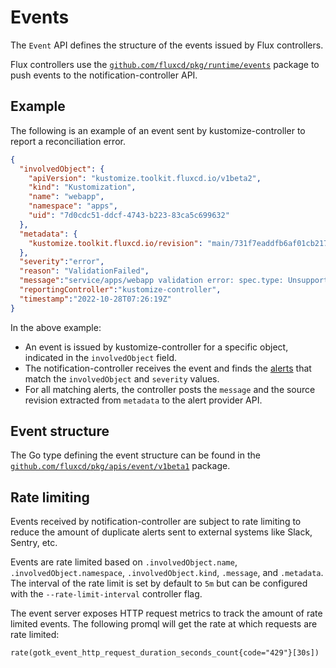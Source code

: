 # Events

The `Event` API defines the structure of the events issued by Flux controllers.

Flux controllers use the [`github.com/fluxcd/pkg/runtime/events`](https://github.com/fluxcd/pkg/tree/main/runtime/events)
package to push events to the notification-controller API.

## Example

The following is an example of an event sent by kustomize-controller to report a reconciliation error.

```json
{
  "involvedObject": {
    "apiVersion": "kustomize.toolkit.fluxcd.io/v1beta2",
    "kind": "Kustomization",
    "name": "webapp",
    "namespace": "apps",
    "uid": "7d0cdc51-ddcf-4743-b223-83ca5c699632"
  },
  "metadata": {
    "kustomize.toolkit.fluxcd.io/revision": "main/731f7eaddfb6af01cb2173e18f0f75b0ba780ef1"
  },
  "severity":"error",
  "reason": "ValidationFailed",
  "message":"service/apps/webapp validation error: spec.type: Unsupported value: Ingress",
  "reportingController":"kustomize-controller",
  "timestamp":"2022-10-28T07:26:19Z"
}
```

In the above example:

- An event is issued by kustomize-controller for a specific object, indicated in the
  `involvedObject` field.
- The notification-controller receives the event and finds the [alerts](alert.md)
  that match the `involvedObject` and `severity` values.
- For all matching alerts, the controller posts the `message` and the source revision
  extracted from `metadata` to the alert provider API.

## Event structure

The Go type defining the event structure can be found in the
[`github.com/fluxcd/pkg/apis/event/v1beta1`](https://github.com/fluxcd/pkg/blob/main/apis/event/v1beta1/event.go)
package.

## Rate limiting

Events received by notification-controller are subject to rate limiting to reduce the
amount of duplicate alerts sent to external systems like Slack, Sentry, etc.

Events are rate limited based on `.involvedObject.name`, `.involvedObject.namespace`,
`.involvedObject.kind`, `.message`, and `.metadata`.
The interval of the rate limit is set by default to `5m` but can be configured
with the `--rate-limit-interval` controller flag.

The event server exposes HTTP request metrics to track the amount of rate limited events.
The following promql will get the rate at which requests are rate limited:

```
rate(gotk_event_http_request_duration_seconds_count{code="429"}[30s])
```
